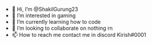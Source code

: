 - 👋 Hi, I’m @ShakilGurung23
- 👀 I’m interested in gaming
- 🌱 I’m currently learning how to code
- 💞️ I’m looking to collaborate on nothing rn
- 📫 How to reach me contact me in discord Kirish#0001

<!---
ShakilGurung23/ShakilGurung23 is a ✨ special ✨ repository because its `README.md` (this file) appears on your GitHub profile.
You can click the Preview link to take a look at your changes.
--->
